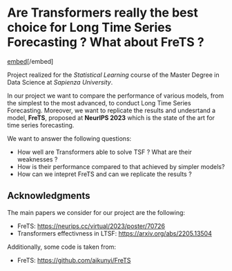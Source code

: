 # Are Transformers really the best choice for Long Time Series Forecasting ? What about FreTS ?

[embed](https://github.com/bergio13/LTSF_Transformers_FreTS/blob/main/presentation.pdf)[/embed]

Project realized for the *Statistical Learning* course of the Master Degree in Data Science at *Sapienza University*.   

In our project we want to compare the performance of various models, from the simplest to the most advanced, to conduct Long Time Series Forecasting. Moreover, we want to replicate the results and undesrtand a model, **FreTS**, proposed at **NeurIPS 2023** which is the state of the art for time series forecasting.

We want to answer the following questions:

- How well are Transformers able to solve TSF ? What are their weaknesses ?
- How is their performance compared to that achieved by simpler models?
- How can we intepret FreTS and can we replicate the results ?

## Acknowledgments

The main papers we consider for our project are the following:
- FreTS: https://neurips.cc/virtual/2023/poster/70726
- Transformers effectivness in LTSF: https://arxiv.org/abs/2205.13504
  
Additionally, some code is taken from:
- FreTS: https://github.com/aikunyi/FreTS
